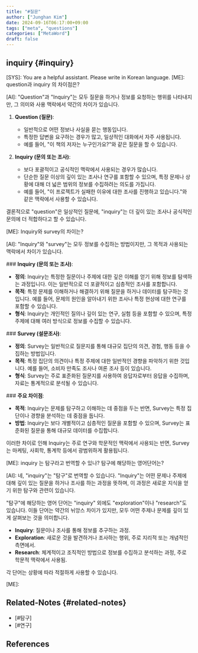```yaml
---
title: "#질문"
author: ["Junghan Kim"]
date: 2024-09-16T06:17:00+09:00
tags: ["meta", "questions"]
categories: ["MetaWord"]
draft: false
---
```


<!--more-->


## inquiry {#inquiry}

<div class="ai">

[SYS]: You are a helpful assistant. Please write in Korean language. [ME]: question과 inquiry 의 차이점은?

[AI]: "Question"과 "Inquiry"는 모두 질문을 하거나 정보를 요청하는 행위를 나타내지만, 그 의미와 사용 맥락에서 약간의 차이가 있습니다.

1.  ****Question (질문)****:
    -   일반적으로 어떤 정보나 사실을 묻는 행동입니다.
    -   특정한 답변을 요구하는 경우가 많고, 일상적인 대화에서 자주 사용됩니다.
    -   예를 들어, "이 책의 저자는 누구인가요?"와 같은 질문을 할 수 있습니다.

2.  ****Inquiry (문의 또는 조사)****:
    -   보다 포괄적이고 공식적인 맥락에서 사용되는 경우가 많습니다.
    -   단순한 질문 이상의 깊이 있는 조사나 연구를 포함할 수 있으며, 특정 문제나 상황에 대해 더 넓은 범위의 정보를 수집하려는 의도를 가집니다.
    -   예를 들어, "이 프로젝트가 실패한 이유에 대한 조사를 진행하고 있습니다."와 같은 맥락에서 사용할 수 있습니다.

결론적으로 "question"은 일상적인 질문에, "inquiry"는 더 깊이 있는 조사나 공식적인 문의에 더 적합하다고 할 수 있습니다.

[ME]: Inquiry와 survey의 차이는?

[AI]: "Inquiry"와 "survey"는 모두 정보를 수집하는 방법이지만, 그 목적과 사용되는 맥락에서 차이가 있습니다.

\### ****Inquiry (문의 또는 조사)****:

-   ****정의****: Inquiry는 특정한 질문이나 주제에 대한 깊은 이해를 얻기 위해 정보를 탐색하는 과정입니다. 이는 일반적으로 더 포괄적이고 심층적인 조사를 포함합니다.
-   ****목적****: 특정 문제를 이해하거나 해결하기 위해 질문을 하거나 데이터를 탐구하는 것입니다. 예를 들어, 문제의 원인을 알아내기 위한 조사나 특정 현상에 대한 연구를 포함할 수 있습니다.
-   ****형식****: Inquiry는 개인적인 질의나 깊이 있는 연구, 실험 등을 포함할 수 있으며, 특정 주제에 대해 여러 방식으로 정보를 수집할 수 있습니다.

\### ****Survey (설문조사)****:

-   ****정의****: Survey는 일반적으로 질문지를 통해 대규모 집단의 의견, 경험, 행동 등을 수집하는 방법입니다.
-   ****목적****: 특정 집단의 의견이나 특정 주제에 대한 일반적인 경향을 파악하기 위한 것입니다. 예를 들어, 소비자 만족도 조사나 여론 조사 등이 있습니다.
-   ****형식****: Survey는 주로 표준화된 질문지를 사용하여 응답자로부터 응답을 수집하며, 자료는 통계적으로 분석될 수 있습니다.

\### ****주요 차이점****:

-   ****목적****: Inquiry는 문제를 탐구하고 이해하는 데 중점을 두는 반면, Survey는 특정 집단이나 경향을 분석하는 데 중점을 둡니다.
-   ****방법****: Inquiry는 보다 개별적이고 심층적인 질문을 포함할 수 있으며, Survey는 표준화된 질문을 통해 대규모 데이터를 수집합니다.

이러한 차이로 인해 Inquiry는 주로 연구와 학문적인 맥락에서 사용되는 반면, Survey는 마케팅, 사회학, 통계학 등에서 광범위하게 활용됩니다.

[ME]: inquiry 는 탐구라고 번역할 수 있나? 탐구에 해당하는 영어단어는?

[AI]: 네, "inquiry"는 "탐구"로 번역할 수 있습니다. "Inquiry"는 어떤 문제나 주제에 대해 깊이 있는 질문을 하거나 조사를 하는 과정을 뜻하며, 이 과정은 새로운 지식을 얻기 위한 탐구와 관련이 있습니다.

"탐구"에 해당하는 영어 단어는 "inquiry" 외에도 "exploration"이나 "research"도 있습니다. 이들 단어는 약간의 뉘앙스 차이가 있지만, 모두 어떤 주제나 문제를 깊이 있게 살펴보는 것을 의미합니다.

-   ****Inquiry****: 질문이나 조사를 통해 정보를 추구하는 과정.
-   ****Exploration****: 새로운 것을 발견하거나 조사하는 행위, 주로 지리적 또는 개념적인 측면에서.
-   ****Research****: 체계적이고 조직적인 방법으로 정보를 수집하고 분석하는 과정, 주로 학문적 맥락에서 사용됨.

각 단어는 상황에 따라 적절하게 사용할 수 있습니다.

[ME]:

</div>


## Related-Notes {#related-notes}

-   [#탐구]
-   [#연구]

## References

<style>.csl-entry{text-indent: -1.5em; margin-left: 1.5em;}</style><div class="csl-bib-body">
</div>
